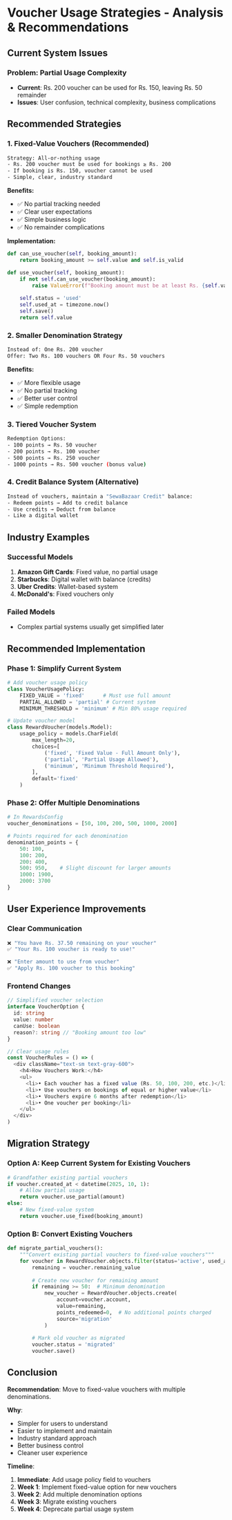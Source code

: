# Voucher Usage Strategies - Analysis & Recommendations

## Current System Issues

### Problem: Partial Usage Complexity

- **Current**: Rs. 200 voucher can be used for Rs. 150, leaving Rs. 50 remainder
- **Issues**: User confusion, technical complexity, business complications

## Recommended Strategies

### 1. **Fixed-Value Vouchers (Recommended)**

```bash
Strategy: All-or-nothing usage
- Rs. 200 voucher must be used for bookings ≥ Rs. 200
- If booking is Rs. 150, voucher cannot be used
- Simple, clear, industry standard
```

**Benefits:**

- ✅ No partial tracking needed
- ✅ Clear user expectations
- ✅ Simple business logic
- ✅ No remainder complications

**Implementation:**

```python
def can_use_voucher(self, booking_amount):
    return booking_amount >= self.value and self.is_valid

def use_voucher(self, booking_amount):
    if not self.can_use_voucher(booking_amount):
        raise ValueError(f"Booking amount must be at least Rs. {self.value}")
    
    self.status = 'used'
    self.used_at = timezone.now()
    self.save()
    return self.value
```

### 2. **Smaller Denomination Strategy**

```bash
Instead of: One Rs. 200 voucher
Offer: Two Rs. 100 vouchers OR Four Rs. 50 vouchers
```

**Benefits:**

- ✅ More flexible usage
- ✅ No partial tracking
- ✅ Better user control
- ✅ Simple redemption

### 3. **Tiered Voucher System**

```bash
Redemption Options:
- 100 points → Rs. 50 voucher
- 200 points → Rs. 100 voucher  
- 500 points → Rs. 250 voucher
- 1000 points → Rs. 500 voucher (bonus value)
```

### 4. **Credit Balance System (Alternative)**

```bash
Instead of vouchers, maintain a "SewaBazaar Credit" balance:
- Redeem points → Add to credit balance
- Use credits → Deduct from balance
- Like a digital wallet
```

## Industry Examples

### Successful Models

1. **Amazon Gift Cards**: Fixed value, no partial usage
2. **Starbucks**: Digital wallet with balance (credits)
3. **Uber Credits**: Wallet-based system
4. **McDonald's**: Fixed vouchers only

### Failed Models

- Complex partial systems usually get simplified later

## Recommended Implementation

### Phase 1: Simplify Current System

```python
# Add voucher usage policy
class VoucherUsagePolicy:
    FIXED_VALUE = 'fixed'      # Must use full amount
    PARTIAL_ALLOWED = 'partial' # Current system
    MINIMUM_THRESHOLD = 'minimum' # Min 80% usage required

# Update voucher model
class RewardVoucher(models.Model):
    usage_policy = models.CharField(
        max_length=20,
        choices=[
            ('fixed', 'Fixed Value - Full Amount Only'),
            ('partial', 'Partial Usage Allowed'),
            ('minimum', 'Minimum Threshold Required'),
        ],
        default='fixed'
    )
```

### Phase 2: Offer Multiple Denominations

```python
# In RewardsConfig
voucher_denominations = [50, 100, 200, 500, 1000, 2000]

# Points required for each denomination
denomination_points = {
    50: 100,
    100: 200,
    200: 400,
    500: 950,    # Slight discount for larger amounts
    1000: 1900,
    2000: 3700
}
```

## User Experience Improvements

### Clear Communication

```bash
❌ "You have Rs. 37.50 remaining on your voucher"
✅ "Your Rs. 100 voucher is ready to use!"

❌ "Enter amount to use from voucher"
✅ "Apply Rs. 100 voucher to this booking"
```

### Frontend Changes

```typescript
// Simplified voucher selection
interface VoucherOption {
  id: string
  value: number
  canUse: boolean
  reason?: string // "Booking amount too low"
}

// Clear usage rules
const VoucherRules = () => (
  <div className="text-sm text-gray-600">
    <h4>How Vouchers Work:</h4>
    <ul>
      <li>• Each voucher has a fixed value (Rs. 50, 100, 200, etc.)</li>
      <li>• Use vouchers on bookings of equal or higher value</li>
      <li>• Vouchers expire 6 months after redemption</li>
      <li>• One voucher per booking</li>
    </ul>
  </div>
)
```

## Migration Strategy

### Option A: Keep Current System for Existing Vouchers

```python
# Grandfather existing partial vouchers
if voucher.created_at < datetime(2025, 10, 1):
    # Allow partial usage
    return voucher.use_partial(amount)
else:
    # New fixed-value system
    return voucher.use_fixed(booking_amount)
```

### Option B: Convert Existing Vouchers

```python
def migrate_partial_vouchers():
    """Convert existing partial vouchers to fixed-value vouchers"""
    for voucher in RewardVoucher.objects.filter(status='active', used_amount__gt=0):
        remaining = voucher.remaining_value
        
        # Create new voucher for remaining amount
        if remaining >= 50:  # Minimum denomination
            new_voucher = RewardVoucher.objects.create(
                account=voucher.account,
                value=remaining,
                points_redeemed=0,  # No additional points charged
                source='migration'
            )
        
        # Mark old voucher as migrated
        voucher.status = 'migrated'
        voucher.save()
```

## Conclusion

**Recommendation**: Move to fixed-value vouchers with multiple denominations.

**Why**:

- Simpler for users to understand
- Easier to implement and maintain
- Industry standard approach
- Better business control
- Cleaner user experience

**Timeline**:

1. **Immediate**: Add usage policy field to vouchers
2. **Week 1**: Implement fixed-value option for new vouchers
3. **Week 2**: Add multiple denomination options
4. **Week 3**: Migrate existing vouchers
5. **Week 4**: Deprecate partial usage system
